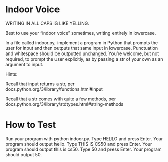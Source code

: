 # Indoor Voice
WRITING IN ALL CAPS IS LIKE YELLING.

Best to use your “indoor voice” sometimes, writing entirely in lowercase.

In a file called indoor.py, implement a program in Python that prompts the user for input and then outputs that same input in lowercase. Punctuation and whitespace should be outputted unchanged. You’re welcome, but not required, to prompt the user explicitly, as by passing a str of your own as an argument to input.

Hints:

Recall that input returns a str, per docs.python.org/3/library/functions.html#input

Recall that a str comes with quite a few methods, per docs.python.org/3/library/stdtypes.html#string-methods

# How to Test
Run your program with python indoor.py.
Type HELLO and press Enter. Your program should output hello.
Type THIS IS CS50 and press Enter. Your program should output this is cs50.
Type 50 and press Enter. Your program should output 50.
